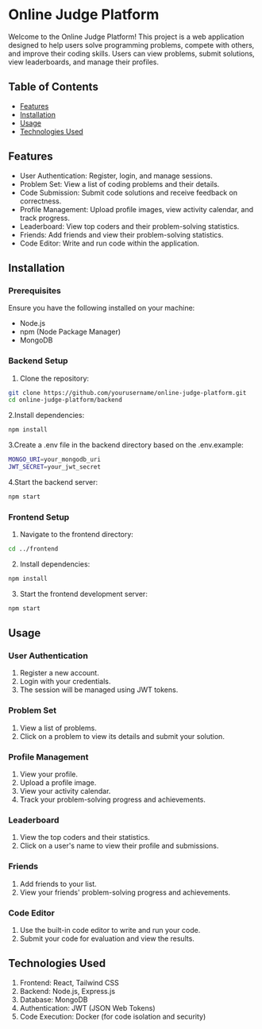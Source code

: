 # Online Judge Platform

Welcome to the Online Judge Platform! This project is a web application designed to help users solve programming problems, compete with others, and improve their coding skills. Users can view problems, submit solutions, view leaderboards, and manage their profiles.

## Table of Contents
- [Features](#features)
- [Installation](#installation)
- [Usage](#usage)
- [Technologies Used](#technologies-used)

## Features

- User Authentication: Register, login, and manage sessions.
- Problem Set: View a list of coding problems and their details.
- Code Submission: Submit code solutions and receive feedback on correctness.
- Profile Management: Upload profile images, view activity calendar, and track progress.
- Leaderboard: View top coders and their problem-solving statistics.
- Friends: Add friends and view their problem-solving statistics.
- Code Editor: Write and run code within the application.

## Installation

### Prerequisites

Ensure you have the following installed on your machine:
- Node.js
- npm (Node Package Manager)
- MongoDB

### Backend Setup

1. Clone the repository:
 ```bash
 git clone https://github.com/yourusername/online-judge-platform.git
 cd online-judge-platform/backend
  ```
2.Install dependencies:

```bash
npm install
```
3.Create a .env file in the backend directory based on the .env.example:

```bash
MONGO_URI=your_mongodb_uri
JWT_SECRET=your_jwt_secret
```
4.Start the backend server:

```bash
npm start
```
         
### Frontend Setup

1. Navigate to the frontend directory:

```bash
cd ../frontend
```
2. Install dependencies:

```bash
npm install
```
3. Start the frontend development server:

```bash
npm start
```
## Usage

### User Authentication

1. Register a new account.
2. Login with your credentials.
3. The session will be managed using JWT tokens.


### Problem Set
1. View a list of problems.
2. Click on a problem to view its details and submit your solution.


### Profile Management
1. View your profile.
2. Upload a profile image.
3. View your activity calendar.
4. Track your problem-solving progress and achievements.


### Leaderboard
1. View the top coders and their statistics.
2. Click on a user's name to view their profile and submissions.

### Friends
1. Add friends to your list.
2. View your friends' problem-solving progress and achievements.


### Code Editor
1. Use the built-in code editor to write and run your code.
2. Submit your code for evaluation and view the results.

## Technologies Used
1. Frontend: React, Tailwind CSS
2. Backend: Node.js, Express.js
3. Database: MongoDB
4. Authentication: JWT (JSON Web Tokens)
5. Code Execution: Docker (for code isolation and security)
